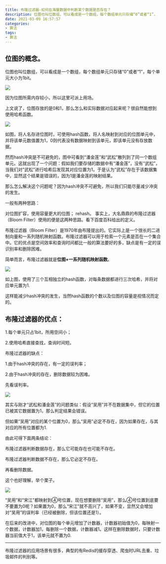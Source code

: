 ```yaml
---
title: 布隆过滤器-如何在海量数据中判断某个数据是否存在？
description: 位图也叫位数组，可以看成是一个数组，每个数组单元只存储“0”或者“1”，
date: 2021-03-09 16:57:57
categories:
- 算法
tags:
- 算法
---
```

## 位图的概念。

位图也叫位数组，可以看成是一个数组，每个数组单元只存储“0”或者“1”，每个单元大小为1bit。

![](/bloon-filter/202103091700074699256.jpg)

因为位图所需内存较小，所以这里可派上用场。

上文说了，位图存放的是0和1，那么怎么和实际数据对应起来呢？很自然能想到使用哈希函数。

![](/bloon-filter/202103091700351493045.jpg)

如图，将人名存进位图时，可使用hash函数，将人名映射到对应的位图单元中，并将该单元数值置为1，0则代表没有数据映射到该单元，即该单元没有存放数据。

然而hash冲突是不可避免的，图中可看到“潘金莲”和“武松”散列到了同一个数组单元。这就出现了一个问题：假如我们要存储的数据中有“潘金莲”，没有“武松”，当我们对“武松”进行哈希后发现其对应位置为1，于是认为“武松”存在于该数据集中，显然这个结果是错误的，因为1是潘金莲的映射结果。

那么怎么解决这个问题呢？因为hash冲突不可避免，所以我们只能尽量减少冲突的发生。

一般有两种思路：

对位图扩容，使用容量更大的位图；
rehash。
事实上，大名鼎鼎的布隆过滤器（Bloom Filter）使用的便是这两种思路。看下百度百科给出的定义。

布隆过滤器（Bloom Filter）是1970年由布隆提出的。它实际上是一个很长的二进制向量和一系列随机映射函数。布隆过滤器可以用于检索一个元素是否在一个集合中。它的优点是空间效率和查询时间都比一般的算法要好的多，缺点是有一定的误识别率和删除困难。


简单而言，布隆过滤器就是**位图+一系列随机映射函数**。

![](/bloon-filter/202103091701011310093.jpg)

如上图，使用了三个互相独立的hash函数，对每条数据都进行三次哈希，并将对应单元置为1.

这样能减少hash冲突的发生，当然hash函数的个数以及位图的容量是视情况而定的。

## 布隆过滤器的优点：

1.每个单元只占1bit，所用空间小；

2.使用哈希直接查找，查询时间短。

布隆过滤器的缺点：

1.由于hash冲突的存在，有一定的误判率；

2.由于hash冲突的存在，删除数据较为困难。



先看误判率。

![](/bloon-filter/202103091702457725947.jpg)

其实与刚才“武松和潘金莲”的问题类似：假设“吴用”并不在数据集中，但它的位置已被其它数据置为1，那么判定结果会错误。

但如果“吴用”对应的某个位置为0，那么“吴用”必定不存在，因为如果存在，与其对应的所有位置都为1.

由此可得下面两条结论：

布隆过滤器判断数据存在，那么它可能存在也可能不存在。

布隆过滤器判断数据不存在，那么它必定不存在。



再看删除数据。

这个也好理解，举个栗子。

![](/bloon-filter/202103091703276405337.jpg)

“吴用”和“宋江”都映射到④号位置，现在想要删除“吴用”，那么④号位置到底要不要置为0呢？如果置为0，那么“宋江”就不高兴了，如果不变，显然又会增加对“吴用”的误判率（已经被删除，但该位置还是1）。

在后来的改进中，对位图的每个单元增加了计数器，计数器初始值为0，每映射一个数据，计数器加1，每删除一个数据，计数器减1。这样在删除数据时，只要计数器当前值大于1，该单元就不置为0.

------------

布隆过滤器的应用场景有很多，典型的有Redis的缓存穿透、爬虫时URL去重、垃圾邮件的判别等。